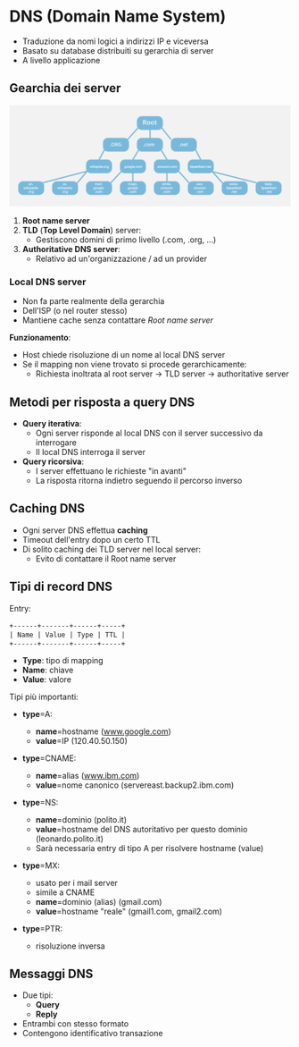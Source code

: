 # DNS (Domain Name System)

* Traduzione da nomi logici a indirizzi IP e viceversa
* Basato su database distribuiti su gerarchia di server
* A livello applicazione

## Gearchia dei server
![DNS](img/DNS.webp)
1. **Root name server**
1. **TLD** (**Top Level Domain**) server:
	* Gestiscono domini di primo livello (.com, .org, ...)
1. **Authoritative DNS server**:
	* Relativo ad un'organizzazione / ad un provider

### Local DNS server
* Non fa parte realmente della gerarchia
* Dell'ISP (o nel router stesso)
* Mantiene cache senza contattare *Root name server*

**Funzionamento**:
* Host chiede risoluzione di un nome al local DNS server
* Se il mapping non viene trovato si procede gerarchicamente:
	* Richiesta inoltrata al root server -> TLD server -> authoritative server

## Metodi per risposta a query DNS
* **Query iterativa**:
	* Ogni server risponde al local DNS con il server successivo da interrogare
	* Il local DNS interroga il server
* **Query ricorsiva**:
	* I server effettuano le richieste "in avanti"
	* La risposta ritorna indietro seguendo il percorso inverso

## Caching DNS
* Ogni server DNS effettua **caching**
* Timeout dell'entry dopo un certo TTL
* Di solito caching dei TLD server nel local server:
	* Evito di contattare il Root name server

## Tipi di record DNS
Entry:
```
+------+-------+------+-----+
| Name | Value | Type | TTL |
+------+-------+------+-----+
```
* **Type**: tipo di mapping
* **Name**: chiave
* **Value**: valore

Tipi più importanti:

* **type**=A:
	* **name**=hostname (www.google.com)
	* **value**=IP (120.40.50.150)

* **type**=CNAME:
	* **name**=alias (www.ibm.com)
	* **value**=nome canonico (servereast.backup2.ibm.com)

* **type**=NS:
	* **name**=dominio (polito.it)
	* **value**=hostname del DNS autoritativo per questo dominio (leonardo.polito.it)
	* Sarà necessaria entry di tipo A per risolvere hostname (value)

* **type**=MX:
	* usato per i mail server
	* simile a CNAME
	* **name**=dominio (alias) (gmail.com)
	* **value**=hostname "reale" (gmail1.com, gmail2.com)

* **type**=PTR:
	* risoluzione inversa

## Messaggi DNS
* Due tipi:
	* **Query**
	* **Reply**
* Entrambi con stesso formato
* Contengono identificativo transazione

